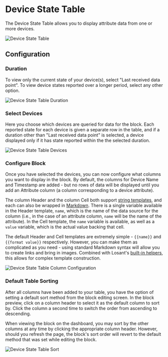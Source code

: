 # Device State Table

The Device State Table allows you to display attribute data from one or more devices.

![Device State Table](/images/dashboards/device-state-table-example.png "Device State Table")

## Configuration

### Duration

To view only the current state of your device(s), select "Last received data point". To view device states reported over a longer period, select any other option.

![Device State Table Duration](/images/dashboards/device-state-table-duration.png "Device State Table Duration")

### Select Devices

Here you choose which devices are queried for data for the block. Each reported state for each device is given a separate row in the table, and if a duration other than "Last received data point" is selected, a device displayed only if it has state reported within the the selected duration.

![Device State Table Devices](/images/dashboards/device-state-table-block-data.png "Device State Table Devices")

### Configure Block

Once you have selected the devices, you can now configure what columns you want to display in the block. By default, the columns for Device Name and Timestamp are added - but no rows of data will be displayed until you add an Attribute column (a column corresponding to a device attribute).

The column Header and the column Cell both support [string templates](/workflows/accessing-payload-data/#string-templates), and each can also be wrapped in [Markdown](http://commonmark.org/help/). There is a single variable available in the Header template, `name`, which is the name of the data source for the column (i.e., in the case of an attribute column, `name` will be the name of the attribute). In the Cell template, the `name` variable is available, as well as a `value` variable, which is the actual value backing that cell.

The default Header and Cell templates are extremely simple - `{{name}}` and `{{format value}}` respectively. However, you can make them as complicated as you need - using standard Markdown syntax will allow you to create links and bring in images. Combined with Losant's [built-in helpers](/workflows/accessing-payload-data/#conditional-block-helpers), this allows for complex template construction.

![Device State Table Column Configuration](/images/dashboards/device-state-table-column-config.png "Device State Table Column Configuration")

### Default Table Sorting

After all columns have been added to your table, you have the option of setting a default sort method from the block editing screen. In the block preview, click on a column header to select it as the default column to sort by. Click the column a second time to switch the order from ascending to descending.

When viewing the block on the dashboard, you may sort by the other columns at any time by clicking the appropriate column header. However, should you refresh the page, the block's sort order will revert to the default method that was set while editing the block.

![Device State Table Sort](/images/dashboards/device-state-table-sort.png "Device State Table Sort")
